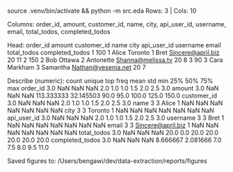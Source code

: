 source .venv/bin/activate && python -m src.eda
Rows: 3 | Cols: 10

Columns: order_id, amount, customer_id, name, city, api_user_id, username, email, total_todos, completed_todos

Head:
  order_id  amount  customer_id  name    city  api_user_id  username              email  total_todos  completed_todos
        1     100            1 Alice Toronto            1      Bret  Sincere@april.biz           20               11
        2     150            2   Bob  Ottawa            2 Antonette  Shanna@melissa.tv           20                8
        3      90            3  Cara Markham            3  Samantha Nathan@yesenia.net           20                7

Describe (numeric):
                 count unique                top freq        mean        std   min   25%    50%    75%    max
order_id          3.0    NaN                NaN  NaN         2.0        1.0   1.0   1.5    2.0    2.5    3.0
amount            3.0    NaN                NaN  NaN  113.333333  32.145503  90.0  95.0  100.0  125.0  150.0
customer_id       3.0    NaN                NaN  NaN         2.0        1.0   1.0   1.5    2.0    2.5    3.0
name                3      3              Alice    1         NaN        NaN   NaN   NaN    NaN    NaN    NaN
city                3      3            Toronto    1         NaN        NaN   NaN   NaN    NaN    NaN    NaN
api_user_id       3.0    NaN                NaN  NaN         2.0        1.0   1.0   1.5    2.0    2.5    3.0
username            3      3               Bret    1         NaN        NaN   NaN   NaN    NaN    NaN    NaN
email               3      3  Sincere@april.biz    1         NaN        NaN   NaN   NaN    NaN    NaN    NaN
total_todos       3.0    NaN                NaN  NaN        20.0        0.0  20.0  20.0   20.0   20.0   20.0
completed_todos   3.0    NaN                NaN  NaN    8.666667   2.081666   7.0   7.5    8.0    9.5   11.0

Saved figures to: /Users/bengawi/dev/data-extraction/reports/figures
